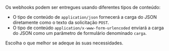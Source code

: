 Os webhooks podem ser entregues usando diferentes tipos de conteúdo:

- O tipo de conteúdo de `application/json` fornecerá a carga do JSON diretamente como o texto da solicitação `POST`.
- O tipo de conteúdo `application/x-www-form-urlencoded` enviará a carga do JSON como um parâmetro de formulário denominado `carga`.

Escolha o que melhor se adeque às suas necessidades.
